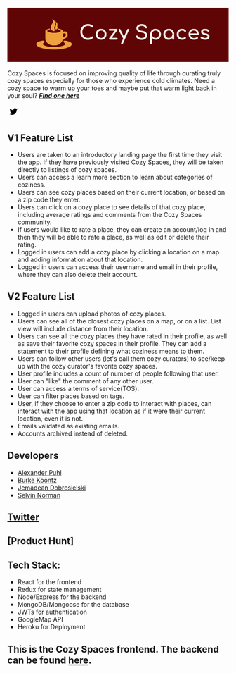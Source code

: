 ![alt text][logo]

[logo]: img/icon-left-logo-cropped-readme2.png
[twitter]: img/twitter.png
[1]: https://twitter.com/CozySpacesApp

Cozy Spaces is focused on improving quality of life through curating truly cozy spaces especially for those who experience cold climates.  Need a cozy space to warm up your toes and maybe put that warm light back in your soul?  **_[Find one here](https://dashboard.heroku.com/apps/cozy-spaces-client "Cozy Spaces")_** 

[![alt text][twitter]][1]

## V1 Feature List
  * Users are taken to an introductory landing page the first time they visit the app.  If they have previously visited Cozy Spaces, they will be taken directly to listings of cozy spaces.
  * Users can access a learn more section to learn about categories of coziness.
  * Users can see cozy places based on their current location, or based on a zip code they enter.
  * Users can click on a cozy place to see details of that cozy place, including average ratings and comments from the Cozy Spaces community.
  * If users would like to rate a place, they can create an account/log in and then they will be able to rate a place, as well as edit or delete their rating.
  * Logged in users can add a cozy place by clicking a location on a map and adding information about that location.
  * Logged in users can access their username and email in their profile, where they can also delete their account.

## V2 Feature List
  * Logged in users can upload photos of cozy places.
  * Users can see all of the closest cozy places on a map, or on a list.  List view will include distance from their location.
  * Users can see all the cozy places they have rated in their profile, as well as save their favorite cozy spaces in their profile.  They can add a statement to their profile defining what coziness means to them.
  * Users can follow other users (let's call them cozy curators) to see/keep up with the cozy curator's favorite cozy spaces.
  * User profile includes a count of number of people following that user.
  * User can "like" the comment of any other user.
  * User can access a terms of service(TOS).
  * User can filter places based on tags.
  * User, if they choose to enter a zip code to interact with places, can interact with the app using that location as if it were their current location, even it is not.
  * Emails validated as existing emails.
  * Accounts archived instead of deleted.

## Developers
  * [Alexander Puhl](https://github.com/AlexanderPuhl)
  * [Burke Koontz](https://github.com/burkeKoontz)
  * [Jemadean Dobrosielski](https://github.com/JemDobro)
  * [Selvin Norman](https://github.com/selvinor)

## [Twitter](https://twitter.com/CozySpacesApp "CozySpacesApp")

## [Product Hunt]

## Tech Stack:
  * React for the frontend
  * Redux for state management
  * Node/Express for the backend
  * MongoDB/Mongoose for the database
  * JWTs for authentication
  * GoogleMap API
  * Heroku for Deployment  

## This is the Cozy Spaces frontend.  The backend can be found [here](https://github.com/thinkful-ei23/CozySpacesServer "CozySpacesServer").


